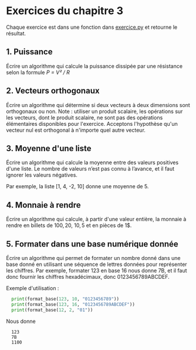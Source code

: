 # Exercices du chapitre 3

Chaque exercice est dans une fonction dans [exercice.py](exercice.py) et retourne le résultat.

## 1. Puissance

Écrire un algorithme qui calcule la puissance dissipée par une résistance selon la formule _P = V² / R_

## 2. Vecteurs orthogonaux

Écrire un algorithme qui détermine si deux vecteurs à deux dimensions sont orthogonaux ou non. Note : utiliser un produit scalaire, les opérations sur les vecteurs, dont le produit scalaire, ne sont pas des opérations élémentaires disponibles pour l'exercice. Acceptons l'hypothèse qu'un vecteur nul est orthogonal à n'importe quel autre vecteur.

## 3. Moyenne d'une liste

Écrire un algorithme qui calcule la moyenne entre des valeurs positives d'une liste. Le nombre de valeurs n’est pas connu à l’avance, et il faut ignorer les valeurs négatives.

Par exemple, la liste [1, 4, -2, 10] donne une moyenne de 5.

## 4. Monnaie à rendre

Écrire un algorithme qui calcule, à partir d'une valeur entière, la monnaie à rendre en billets de 100$, 20$, 10$, 5$ et en pièces de 1$.

## 5. Formater dans une base numérique donnée

Écrire un algorithme qui permet de formater un nombre donné dans une base donné en utilisant une séquence de lettres données pour représenter les chiffres. Par exemple, formater 123 en base 16 nous donne 7B, et il faut donc fournir les chiffres hexadécimaux, donc 0123456789ABCDEF.

Exemple d'utilisation : 
```python
  print(format_base(123, 10, "0123456789"))
  print(format_base(123, 16, "0123456789ABCDEF"))
  print(format_base(12, 2, "01"))
```
Nous donne
```
  123
  7B
  1100
```